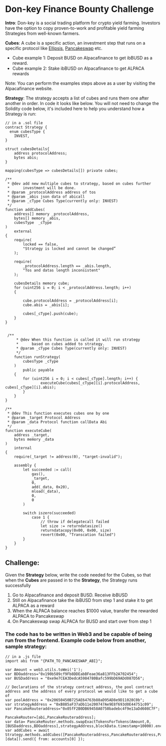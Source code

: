 # Don-key Finance Bounty Challenge

**Intro**: Don-key is a social trading platform for crypto yield farming. Investors have the option to copy proven-to-work and profitable yield farming Strategies from well-known farmers. 

**Cubes**: A cube is a specific action, an investment step that runs on a specific protocol like [Ellipsis](https://www.ellipsis.finance/), [Pancakeswap](https://pancakeswap.finance/) etc. 
- Cube example 1: Deposit BUSD on Alpacafinance to get ibBUSD as a reward.
- Cube example 2: Stake ibBUSD  on Alpacafinance to get ALPACA rewards

Note: You can perform the examples steps above as a user by visiting the Alpacafinance website.

**Strategy**:
The strategy accepts a list of cubes and runs them one after another in order. 
In code it looks like below.
You will not need to change the Solidity code below, it's included here to help you understand how a Strategy is run:

    // in a .sol file
    contract Strategy {
      enum cubesType {
        INVEST, 
    }

    struct cubesDetails{
        address protocolAddress;
        bytes abis;
    }

    mapping(cubesType => cubesDetails[]) private cubes;

    /**
     * @dev add new multiple cubes to strategy, based on cubes further
     *      investment will be done.
     * @param _protocolAddress address of tos
     * @param _abis json data of abicall
     * @param _cType Cubes Type(currently only: INVEST)
     */
    function addCubes(
        address[] memory _protocolAddress,
        bytes[] memory _abis,
        cubesType  _cType
    )
        external
    {
        require(
            locked == false,
            "Strategy is locked and cannot be changed”
        );

        require(
            _protocolAddress.length == _abis.length,
            "Tos and datas length inconsistent"
        );

        cubesDetails memory cube;
        for (uint256 i = 0; i < _protocolAddress.length; i++)
        {
            
            cube.protocolAddress = _protocolAddress[i];
            cube.abis = _abis[i];

            cubes[_cType].push(cube);
        }
    }


     /**
         * @dev When this function is called it will run strategy
         *      based on cubes added to strategy.
         * @param _cType Cubes Type(currently only: INVEST)
         */
        function runStrategy(
            cubesType _cType
        )
            public payable
        {
            for (uint256 i = 0; i < cubes[_cType].length; i++) {
                    executeCube(cubes[_cType][i].protocolAddress, cubes[_cType][i].abis);
            }
        }
    }

    /**
     * @dev This function executes cubes one by one
     * @param _target Protocol Address
     * @param _data Protocol function callData Abi
     */
    function executeCube(
        address _target,
        bytes memory _data
    ) 
        internal 
    {
        require(_target != address(0), "target-invalid");

        assembly {
            let succeeded := call(
                gas(),
                _target,
                0,
                add(_data, 0x20),
                mload(_data),   
                0,
                0
            )

            switch iszero(succeeded)
                case 1 {
                    // throw if delegatecall failed
                    let size := returndatasize()
                    returndatacopy(0x00, 0x00, size)
                    revert(0x00, "Transcation failed")
            }
        }
    }


## Challenge: 
Given the **Strategy** below, write the code needed for the Cubes, so that when the **Cubes** are passed in to the **Strategy**, the Strategy runs successfully 
1. Go to Alpacafinance and deposit BUSD. Receive ibBUSD
2. Still on Alpacafinance take the ibBUSD from step 1 and stake it to get ALPACA as a reward
3. When the ALPACA balance reaches $1000 value, transfer the rewarded ALPACA to Pancakeswap
4. On Pancakeswap swap ALPACA for BUSD and start over from step 1

### The code has to be written in Web3 and be capable of being run from the frontend. Example code below from another, sample strategy:

    // in a .js file
    import abi from "{PATH_TO_PANCAKESWAP_ABI}";
    
    var Amount = web3.utils.toWei('1');
    var BDOaddress="0x190b589cf9Fb8DDEabBFeae36a813FFb2A702454";
    var BUSDaddress = "0xe9e7CEA3DedcA5984780Bafc599bD69ADd087D56";

    // Declarations of the strategy contract address, the pool contract address and the address of every protocol we would like to get a cube of
    var poolAddress = "0x20650450B725AE64763b88aD95AD8e9D11028C0b";
    var strategyAddress = "0xB885aF37aDb11e200747Ae9E8f693d0E44751c09";
    var PancakeRouteraddress="0x05fF2B0DB69458A0750badebc4f9e13aDd608C7F";

    PancakeRouter=[abi,PancakeRouteraddress];
    var data= PancakeRouter.methods.swapExactTokensForTokens(Amount,0,[BUSDaddress,BDOaddress],strategyAddress,blockData.timestamp+10000).encodeABI();
    var addCubes = await Strategy.methods.addCubes([PancakeRouteraddress,PancakeRouteraddress,PancakeRouter],[data]).send({ from: accounts[0] });


